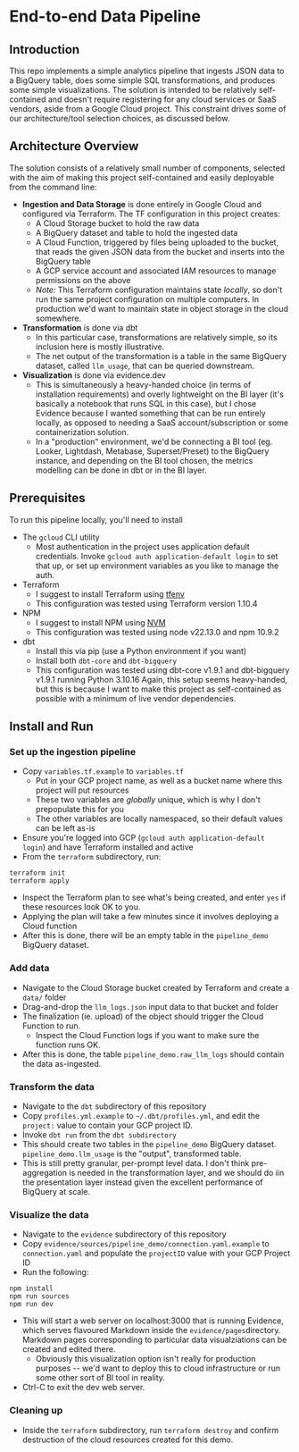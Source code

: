 # End-to-end Data Pipeline

## Introduction

This repo implements a simple analytics pipeline that ingests JSON data to a BigQuery table, does some simple SQL transformations, and produces some simple visualizations. The solution is intended to be relatively self-contained and doesn't require registering for any cloud services or SaaS vendors, aside from a Google Cloud project.  This constraint drives some of our architecture/tool selection choices, as discussed below.

## Architecture Overview

The solution consists of a relatively small number of components, selected with the aim of making this project self-contained and easily deployable from the command line:

- **Ingestion and Data Storage** is done entirely in Google Cloud and configured via Terraform.  The TF configuration in this project creates:
  - A Cloud Storage bucket to hold the raw data
  - A BigQuery dataset and table to hold the ingested data
  - A Cloud Function, triggered by files being uploaded to the bucket, that reads the given JSON data from the bucket and inserts into the BigQuery table
  - A GCP service account and associated IAM resources to manage permissions on the above
  - *Note:* This Terraform configuration maintains state *locally*, so don't run the same project configuration on multiple computers. In production we'd want to maintain state in object storage in the cloud somewhere.
- **Transformation** is done via dbt
  - In this particular case, transformations are relatively simple, so its inclusion here is mostly illustrative.
  - The net output of the transformation is a table in the same BigQuery dataset, called `llm_usage`, that can be queried downstream.
- **Visualization** is done via evidence.dev
  - This is simultaneously a heavy-handed choice (in terms of installation requirements) and overly lightweight on the BI layer (it's basically a notebook that runs SQL in this case), but I chose Evidence because I wanted something that can be run entirely locally, as opposed to needing a SaaS account/subscription or some containerization solution.
  - In a "production" environment, we'd be connecting a BI tool (eg. Looker, Lightdash, Metabase, Superset/Preset) to the BigQuery instance, and depending on the BI tool chosen, the metrics modelling can be done in dbt or in the BI layer.

## Prerequisites
To run this pipeline locally, you'll need to install
- The `gcloud` CLI utility
  - Most authentication in the project uses application default credentials.  Invoke `gcloud auth application-default login` to set that up, or set up environment variables as you like to manage the auth.
- Terraform
  - I suggest to install Terraform using [tfenv](https://github.com/tfutils/tfenv)
  - This configuration was tested using Terraform version 1.10.4
- NPM
  - I suggest to install NPM using [NVM](https://github.com/nvm-sh/nvm)
  - This configuration was tested using node v22.13.0 and npm 10.9.2
- dbt
  - Install this via pip (use a Python environment if you want)
  - Install both `dbt-core` and `dbt-bigquery`
  - This configuration was tested using dbt-core v1.9.1 and dbt-bigquery v1.9.1 running Python 3.10.16
Again, this setup seems heavy-handed, but this is because I want to make this project as self-contained as possible with a minimum of live vendor dependencies.

## Install and Run

### Set up the ingestion pipeline
- Copy `variables.tf.example` to `variables.tf`
  - Put in your GCP project name, as well as a bucket name where this project will put resources
  - These two variables are *globally* unique, which is why I don't prepopulate this for you
  - The other variables are locally namespaced, so their default values can be left as-is
- Ensure you're logged into GCP (`gcloud auth application-default login`) and have Terraform installed and active
- From the `terraform` subdirectory, run:
```
terraform init
terraform apply
```
- Inspect the Terraform plan to see what's being created, and enter `yes` if these resources look OK to you.
- Applying the plan will take a few minutes since it involves deploying a Cloud function
- After this is done, there will be an empty table in the `pipeline_demo` BigQuery dataset.
### Add data
- Navigate to the Cloud Storage bucket created by Terraform and create a `data/` folder
- Drag-and-drop the `llm_logs.json` input data to that bucket and folder
- The finalization (ie. upload) of the object should trigger the Cloud Function to run.
  - Inspect the Cloud Function logs if you want to make sure the function runs OK.
- After this is done, the table `pipeline_demo.raw_llm_logs` should contain the data as-ingested.
### Transform the data
- Navigate to the `dbt` subdirectory of this repository
- Copy `profiles.yml.example` to `~/.dbt/profiles.yml`, and edit the `project:` value to contain your GCP project ID.
- Invoke `dbt run` from the `dbt subdirectory`
- This should create two tables in the `pipeline_demo` BigQuery dataset.  `pipeline_demo.llm_usage` is the "output", transformed table.
- This is still pretty granular, per-prompt level data. I don't think pre-aggregation is needed in the transformation layer, and we should do iin the presentation layer instead given the excellent performance of BigQuery at scale.
### Visualize the data
- Navigate to the `evidence` subdirectory of this repository
- Copy `evidence/sources/pipeline_demo/connection.yaml.example` to `connection.yaml` and populate the `projectID` value with your GCP Project ID
- Run the following:
```
npm install
npm run sources
npm run dev
```
- This will start a web server on localhost:3000 that is running Evidence, which serves flavoured Markdown inside the `evidence/pages`directory. Markdown pages corresponding to particular data visualziations can be created and edited there.
  - Obviously this visualization option isn't really for production purposes -- we'd want to deploy this to cloud infrastructure or run some other sort of BI tool in reality.
- Ctrl-C to exit the dev web server.
### Cleaning up
  - Inside the `terraform` subdirectory, run `terraform destroy` and confirm destruction of the cloud resources created for this demo.